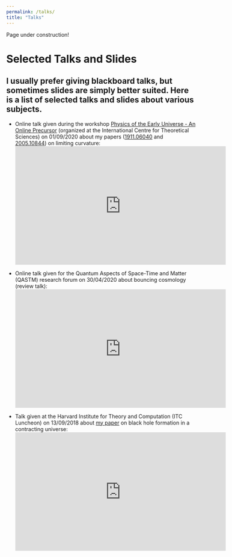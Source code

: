 ```yaml
---
permalink: /talks/
title: "Talks"
---
```


Page under construction!

<h1>Selected Talks and Slides</h1>
<h2>I usually prefer giving blackboard talks, but sometimes slides are simply better suited. Here is a list of selected talks and slides about various subjects.</h2>
<ul>
    <li>Online talk given during the workshop <a href="https://www.icts.res.in/program/peu" target="_blank" title="ICTS">Physics of the Early Universe - An Online Precursor</a> (organized at the <span class="emph">International Centre for Theoretical Sciences</span>) on 01/09/2020 about my papers (<a href="http://arxiv.org/abs/1911.06040" target="_blank" title="1911.06040">1911.06040</a> and <a href="http://arxiv.org/abs/2005.10844" target="_blank" title="2005.10844">2005.10844</a>) on limiting curvature:</li>
        <iframe width="560" height="315" src="https://www.youtube.com/embed/OwOwCIMZGdc" frameborder="0" allow="accelerometer; autoplay; clipboard-write; encrypted-media; gyroscope; picture-in-picture" allowfullscreen></iframe>
    <p></p>
    <li>Online talk given for the Quantum Aspects of Space-Time and Matter (<span class="emph">QASTM</span>) research forum on 30/04/2020 about bouncing cosmology (review talk):</li>
        <iframe width="560" height="315" src="https://www.youtube.com/embed/C8TzJ7rhIVU" frameborder="0" allow="accelerometer; autoplay; encrypted-media; gyroscope; picture-in-picture" allowfullscreen></iframe>
    <p></p>
    <li>Talk given at the <span class="emph">Harvard Institute for Theory and Computation</span> (ITC Luncheon) on 13/09/2018 about <a href="http://arxiv.org/abs/1609.02556" target="_blank" title="arXiv">my paper</a> on black hole formation in a contracting universe:</li>
        <iframe width="560" height="315" src="https://www.youtube.com/embed/odxTFFjWw4I?start=3070" frameborder="0" allow="accelerometer; autoplay; encrypted-media; gyroscope; picture-in-picture" allowfullscreen></iframe>
</ul>
